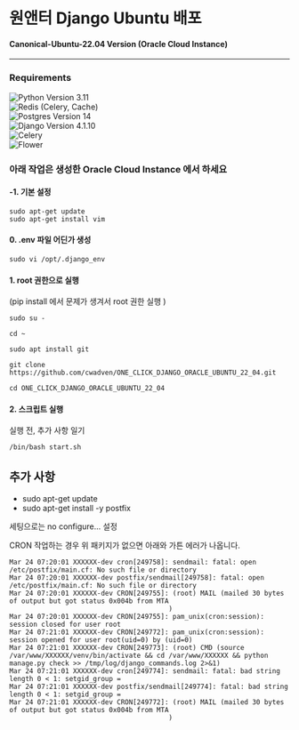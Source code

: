 # 원앤터 Django Ubuntu 배포

#### Canonical-Ubuntu-22.04 Version (Oracle Cloud Instance)

---

### Requirements

![Python](https://img.shields.io/badge/python-3670A0?style=for-the-badge&logo=python&logoColor=ffdd54) Version 3.11 <br>
![Redis](https://img.shields.io/badge/redis-%23DD0031.svg?style=for-the-badge&logo=redis&logoColor=white) (Celery, Cache) <br>
![Postgres](https://img.shields.io/badge/postgres-%23316192.svg?style=for-the-badge&logo=postgresql&logoColor=white) Version 14 <br>
![Django](https://img.shields.io/badge/django-%23092E20.svg?style=for-the-badge&logo=django&logoColor=white) Version 4.1.10 <br>
![Celery](https://img.shields.io/badge/celery-%23092E20.svg?style=for-the-badge&logo=celery&logoColor=white) <br>
![Flower](https://img.shields.io/badge/flower-%23092E20.svg?style=for-the-badge&logo=flower&logoColor=white) <br>

### 아래 작업은 생성한 Oracle Cloud Instance 에서 하세요

#### -1. 기본 설정

```
sudo apt-get update
sudo apt-get install vim
```

#### 0. .env 파일 어딘가 생성
```
sudo vi /opt/.django_env
```

#### 1. root 권한으로 실행
(pip install 에서 문제가 생겨서 root 권한 실행 )

```
sudo su -

cd ~

sudo apt install git

git clone https://github.com/cwadven/ONE_CLICK_DJANGO_ORACLE_UBUNTU_22_04.git

cd ONE_CLICK_DJANGO_ORACLE_UBUNTU_22_04
```

#### 2. 스크립트 실행

실행 전, 추가 사항 일기

```
/bin/bash start.sh
```



## 추가 사항

- sudo apt-get update
- sudo apt-get install -y postfix

세팅으로는 no configure... 설정

CRON 작업하는 경우 위 패키지가 없으면 아래와 가튼 에러가 나옵니다.
```
Mar 24 07:20:01 XXXXXX-dev cron[249758]: sendmail: fatal: open /etc/postfix/main.cf: No such file or directory
Mar 24 07:20:01 XXXXXX-dev postfix/sendmail[249758]: fatal: open /etc/postfix/main.cf: No such file or directory
Mar 24 07:20:01 XXXXXX-dev CRON[249755]: (root) MAIL (mailed 30 bytes of output but got status 0x004b from MTA
                                        )
Mar 24 07:20:01 XXXXXX-dev CRON[249755]: pam_unix(cron:session): session closed for user root
Mar 24 07:21:01 XXXXXX-dev CRON[249772]: pam_unix(cron:session): session opened for user root(uid=0) by (uid=0)
Mar 24 07:21:01 XXXXXX-dev CRON[249773]: (root) CMD (source /var/www/XXXXXX/venv/bin/activate && cd /var/www/XXXXXX && python manage.py check >> /tmp/log/django_commands.log 2>&1)
Mar 24 07:21:01 XXXXXX-dev cron[249774]: sendmail: fatal: bad string length 0 < 1: setgid_group =
Mar 24 07:21:01 XXXXXX-dev postfix/sendmail[249774]: fatal: bad string length 0 < 1: setgid_group =
Mar 24 07:21:01 XXXXXX-dev CRON[249772]: (root) MAIL (mailed 30 bytes of output but got status 0x004b from MTA
                                        )
```
